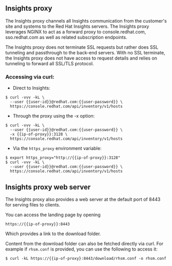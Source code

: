

## Insights proxy

The Insights proxy channels all Insights communication from the customer's site and systems
to the Red Hat Insights servers. The Insights proxy leverages NGINX to act as a forward proxy
to console.redhat.com, sso.redhat.com as well as related subscription endpoints.

The Insights proxy does not terminate SSL requests but rather does SSL tunneling and passthrough to the
back-end servers. With no SSL terminate, the Insights proxy does not have access to request
details and relies on tunneling to forward all SSL/TLS protocol.


### Accessing via curl:

- Direct to Insights:

```
$ curl -vvv -kL \
  --user {{user-id}}@redhat.com:{{user-password}} \
  https://console.redhat.com/api/inventory/v1/hosts
```

- Through the proxy using the -x option:

```
$ curl -vvv -kL \
  --user {{user-id}}@redhat.com:{{user-password}} \
  -x {{ip-of-proxy}}:3128 \
  https://console.redhat.com/api/inventory/v1/hosts
```

- Via the `https_proxy` environment variable:

```
$ export https_proxy="http://{{ip-of-proxy}}:3128"
$ curl -vvv -kL \
  --user {{user-id}}@redhat.com:{{user-password}} \
  https://console.redhat.com/api/inventory/v1/hosts
```

## Insights proxy web server

The Insights proxy also provides a web server at the default port of 8443 for serving files to clients.

You can access the landing page by opening

```
https://{{ip-of-proxy}}:8443
```

Which provides a link to the download folder.

Content from the download folder can also be fetched directly via curl. For example if `rhsm.conf` is provided, you can use the following to access it:

```
$ curl -kL https://{{ip-of-proxy}:8443/download/rhsm.conf -o rhsm.conf
```


